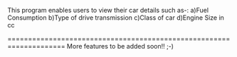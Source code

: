 This program enables users to view their car details such as-:
    a)Fuel Consumption
    b)Type of drive transmission
    c)Class of car
    d)Engine Size in cc

====================================================================
More features to be added soon!! ;-)
